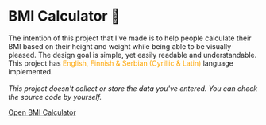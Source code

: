 # BMI Calculator 🍊

The intention of this project that I've made is to help people calculate their BMI based on their height and weight while being able to be visually pleased. The design goal is simple, yet easily readable and understandable. 
<br>
This project has <span style="color: orange;">English, Finnish & Serbian (Cyrillic & Latin)</span> language implemented.
<br>
<br>
_This project doesn't collect or store the data you've entered. You can check the source code by yourself._


[Open BMI Calculator](https://StrahinjaLukic03.github.io/BMICalculator)